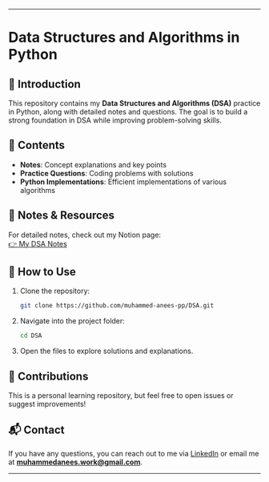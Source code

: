 
---

# Data Structures and Algorithms in Python  

## 📌 Introduction  
This repository contains my **Data Structures and Algorithms (DSA)** practice in Python, along with detailed notes and questions. The goal is to build a strong foundation in DSA while improving problem-solving skills.  

## 📂 Contents  
- **Notes**: Concept explanations and key points  
- **Practice Questions**: Coding problems with solutions  
- **Python Implementations**: Efficient implementations of various algorithms  

## 🔗 Notes & Resources  
For detailed notes, check out my Notion page:  
[👉 My DSA Notes](https://www.notion.so/Data-Structure-Algorithms-1a843b0812b280d49951f2e3a7e69b1c)  

## 🚀 How to Use  
1. Clone the repository:  
   ```bash
   git clone https://github.com/muhammed-anees-pp/DSA.git
   ```  
2. Navigate into the project folder:  
   ```bash
   cd DSA
   ```  
3. Open the files to explore solutions and explanations.  

## 🤝 Contributions  
This is a personal learning repository, but feel free to open issues or suggest improvements!  

## 📬 Contact  
If you have any questions, you can reach out to me via [LinkedIn](https://www.linkedin.com/in/muhammed-anees-p-p/) or email me at **muhammedanees.work@gmail.com**.

---